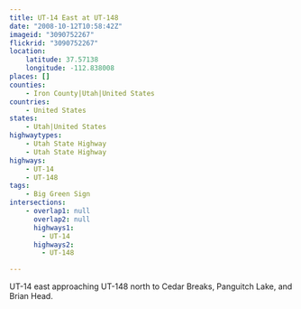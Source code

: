 ```yaml
---
title: UT-14 East at UT-148
date: "2008-10-12T10:58:42Z"
imageid: "3090752267"
flickrid: "3090752267"
location:
    latitude: 37.57138
    longitude: -112.838008
places: []
counties:
    - Iron County|Utah|United States
countries:
    - United States
states:
    - Utah|United States
highwaytypes:
    - Utah State Highway
    - Utah State Highway
highways:
    - UT-14
    - UT-148
tags:
    - Big Green Sign
intersections:
    - overlap1: null
      overlap2: null
      highways1:
        - UT-14
      highways2:
        - UT-148

---
```

UT-14 east approaching UT-148 north to Cedar Breaks, Panguitch Lake, and Brian Head.